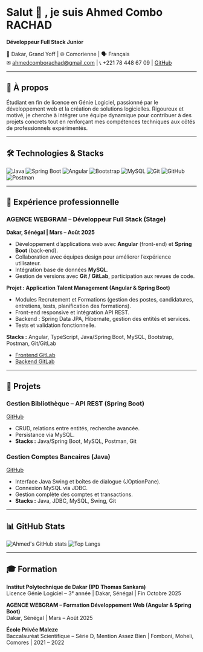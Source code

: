 # Salut 👋 , je suis Ahmed Combo RACHAD
**Développeur Full Stack Junior**

📍 Dakar, Grand Yoff | 🌐 Comorienne | 🗣 Français  
✉ ahmedcomborachad@gmail.com | 📞 +221 78 448 67 09 | [GitHub](https://github.com/Rachad-ac)

---

## 📝 À propos
Étudiant en fin de licence en Génie Logiciel, passionné par le développement web et la création de solutions logicielles. Rigoureux et motivé, je cherche à intégrer une équipe dynamique pour contribuer à des projets concrets tout en renforçant mes compétences techniques aux côtés de professionnels expérimentés.

---

## 🛠 Technologies & Stacks
![Java](https://img.shields.io/badge/Java-ED8B00?style=for-the-badge&logo=java&logoColor=white)
![Spring Boot](https://img.shields.io/badge/Spring_Boot-6DB33F?style=for-the-badge&logo=springboot&logoColor=white)
![Angular](https://img.shields.io/badge/Angular-DD0031?style=for-the-badge&logo=angular&logoColor=white)
![Bootstrap](https://img.shields.io/badge/Bootstrap-563D7C?style=for-the-badge&logo=bootstrap&logoColor=white)
![MySQL](https://img.shields.io/badge/MySQL-4479A1?style=for-the-badge&logo=mysql&logoColor=white)
![Git](https://img.shields.io/badge/Git-F05032?style=for-the-badge&logo=git&logoColor=white)
![GitHub](https://img.shields.io/badge/GitHub-181717?style=for-the-badge&logo=github&logoColor=white)
![Postman](https://img.shields.io/badge/Postman-FF6C37?style=for-the-badge&logo=postman&logoColor=white)

---

## 💼 Expérience professionnelle

### AGENCE WEBGRAM – Développeur Full Stack (Stage)
**Dakar, Sénégal | Mars – Août 2025**  
- Développement d’applications web avec **Angular** (front-end) et **Spring Boot** (back-end).  
- Collaboration avec équipes design pour améliorer l’expérience utilisateur.  
- Intégration base de données **MySQL**.  
- Gestion de versions avec **Git / GitLab**, participation aux revues de code.

**Projet : Application Talent Management (Angular & Spring Boot)**  
- Modules Recrutement et Formations (gestion des postes, candidatures, entretiens, tests, planification des formations).  
- Front-end responsive et intégration API REST.  
- Backend : Spring Data JPA, Hibernate, gestion des entités et services.  
- Tests et validation fonctionnelle.  

**Stacks :** Angular, TypeScript, Java/Spring Boot, MySQL, Bootstrap, Postman, Git/GitLab  
- [Frontend GitLab](https://gitlab.com/babacardiop1998/frontend-talent-management)  
- [Backend GitLab](https://gitlab.com/babacardiop1998/backend-talent-managemeent)

---

## 🚀 Projets

### Gestion Bibliothèque – API REST (Spring Boot)  
[GitHub](https://github.com/Rachad-ac/gestionbibliotheque)  
- CRUD, relations entre entités, recherche avancée.  
- Persistance via MySQL.  
- **Stacks :** Java/Spring Boot, MySQL, Postman, Git  

### Gestion Comptes Bancaires (Java)  
[GitHub](https://github.com/Rachad-ac/Gestion-comptes-bancaires)  
- Interface Java Swing et boîtes de dialogue (JOptionPane).  
- Connexion MySQL via JDBC.  
- Gestion complète des comptes et transactions.  
- **Stacks :** Java, JDBC, MySQL, Swing, Git  

---

## 📊 GitHub Stats
![Ahmed's GitHub stats](https://github-readme-stats.vercel.app/api?username=Rachad-ac&show_icons=true&theme=radical)
![Top Langs](https://github-readme-stats.vercel.app/api/top-langs/?username=Rachad-ac&layout=compact&theme=radical)

---

## 🎓 Formation

**Institut Polytechnique de Dakar (IPD Thomas Sankara)**  
Licence Génie Logiciel – 3ᵉ année | Dakar, Sénégal | Fin Octobre 2025  

**AGENCE WEBGRAM – Formation Développement Web (Angular & Spring Boot)**  
Dakar, Sénégal | Mars – Août 2025  

**École Privée Maleze**  
Baccalauréat Scientifique – Série D, Mention Assez Bien | Fomboni, Moheli, Comores | 2021 – 2022


